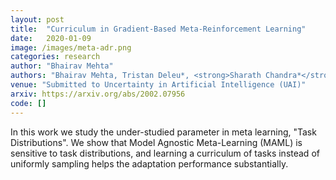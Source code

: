 ```yaml
---
layout: post
title:  "Curriculum in Gradient-Based Meta-Reinforcement Learning"
date:   2020-01-09
image: /images/meta-adr.png
categories: research
author: "Bhairav Mehta"
authors: "Bhairav Mehta, Tristan Deleu*, <strong>Sharath Chandra*</strong> Christopher Pal, Liam Paull "
venue: "Submitted to Uncertainty in Artificial Intelligence (UAI)"
arxiv: https://arxiv.org/abs/2002.07956
code: []
---
```

In this work we study the under-studied parameter in meta learning, "Task Distributions". We show that Model Agnostic Meta-Learning (MAML) is sensitive to task distributions, and learning a curriculum of tasks 
instead of uniformly sampling helps the adaptation performance substantially.
